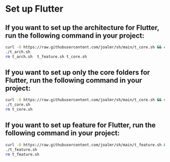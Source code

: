 # Set up Flutter

## If you want to set up the architecture for Flutter, run the following command in your project:

```bash
curl -O https://raw.githubusercontent.com/joalmr/sh/main/t_core.sh && curl -O https://raw.githubusercontent.com/joalmr/sh/main/t_feature.sh && curl -O https://raw.githubusercontent.com/joalmr/sh/main/t_arch.sh && chmod +x t_*.sh
./t_arch.sh
rm t_arch.sh  t_feature.sh t_core.sh
```

## If you want to set up only the core folders for Flutter, run the following command in your project:
```bash
curl -O https://raw.githubusercontent.com/joalmr/sh/main/t_core.sh && chmod +x t_*.sh
./t_core.sh
rm t_core.sh
```

## If you want to set up feature for Flutter, run the following command in your project:
```bash
curl -O https://raw.githubusercontent.com/joalmr/sh/main/t_feature.sh && chmod +x t_*.sh
./t_feature.sh
rm t_feature.sh
```